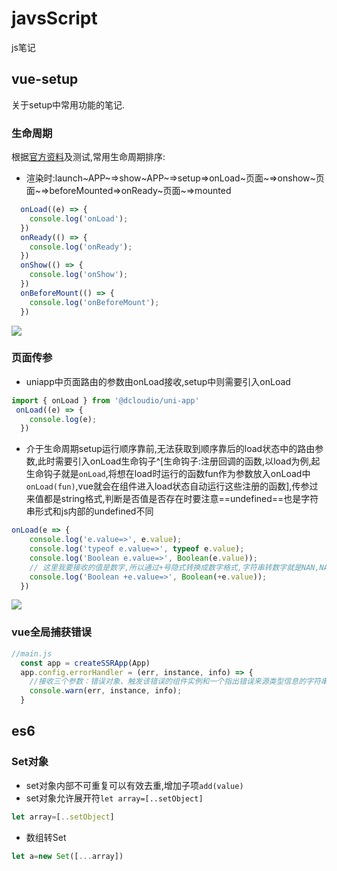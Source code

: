 # javsScript

js笔记

## vue-setup

关于setup中常用功能的笔记.

### 生命周期

根据[官方资料](https://uniapp.dcloud.net.cn/tutorial/page.html#componentlifecycle)及测试,常用生命周期排序:  
- 渲染时:launch~APP~=>show~APP~=>setup=>onLoad~页面~=>onshow~页面~=>beforeMounted=>onReady~页面~=>mounted  
```js
  onLoad((e) => {
    console.log('onLoad');
  })
  onReady(() => {
    console.log('onReady');
  })
  onShow(() => {
    console.log('onShow');
  })
  onBeforeMount(() => {
    console.log('onBeforeMount');
  })
```
![](vue-setup_files/1.jpg)

### 页面传参

- uniapp中页面路由的参数由onLoad接收,setup中则需要引入onLoad
```js
import { onLoad } from '@dcloudio/uni-app'
 onLoad((e) => {
    console.log(e);
  })
```
- 介于生命周期setup运行顺序靠前,无法获取到顺序靠后的load状态中的路由参数,此时需要引入onLoad生命钩子^[生命钩子:注册回调的函数,以load为例,起生命钩子就是`onLoad`,将想在load时运行的函数fun作为参数放入onLoad中`onLoad(fun)`,vue就会在组件进入load状态自动运行这些注册的函数],传参过来值都是string格式,判断是否值是否存在时要注意==undefined==也是字符串形式和js内部的undefined不同
```js
onLoad(e => {
    console.log('e.value=>', e.value);
    console.log('typeof e.value=>', typeof e.value);
    console.log('Boolean e.value=>', Boolean(e.value));
    // 这里我要接收的值是数字,所以通过+号隐式转换成数字格式,字符串转数字就是NAN,NAN做判断时就会隐式转换成false
    console.log('Boolean +e.value=>', Boolean(+e.value));
  })
```
![](vue-setup_files/2.jpg)

### vue全局捕获错误

```js
//main.js
  const app = createSSRApp(App)
  app.config.errorHandler = (err, instance, info) => {
    //接收三个参数：错误对象、触发该错误的组件实例和一个指出错误来源类型信息的字符串。
    console.warn(err, instance, info);
  }
```
## es6
### Set对象 
- set对象内部不可重复可以有效去重,增加子项`add(value)`
- set对象允许展开符`let array=[..setObject]`
```js
let array=[..setObject]
```
- 数组转Set
```js
let a=new Set([...array])
```

